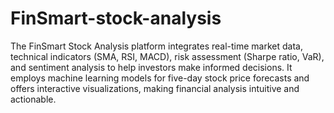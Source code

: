 # FinSmart-stock-analysis
The FinSmart Stock Analysis platform integrates real-time market data, technical indicators (SMA, RSI, MACD), risk assessment (Sharpe ratio, VaR), and sentiment analysis to help investors make informed decisions. It employs machine learning models for five-day stock price forecasts and offers interactive visualizations, making financial analysis intuitive and actionable.







